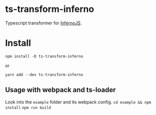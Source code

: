 # ts-transform-inferno
Typescript transformer for [InfernoJS](https://github.com/infernojs/inferno).

# Install
`npm install -D ts-transform-inferno`

or

`yarn add --dev ts-transform-inferno`

## Usage with webpack and ts-loader
Look into the `example` folder and its webpack config.
`cd example && npm install`
`npm run build`